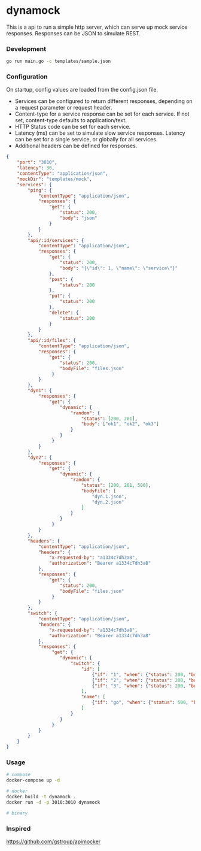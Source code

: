 # dynamock
This is a api to run a simple http server, which can serve up mock service responses. Responses can be JSON to simulate REST.

### Development
```bash
go run main.go -c templates/sample.json
``` 

### Configuration
On startup, config values are loaded from the config.json file.

* Services can be configured to return different responses, depending on a request parameter or request header.
* Content-type for a service response can be set for each service. If not set, content-type defaults to application/text.
* HTTP Status code can be set for each service.
* Latency (ms) can be set to simulate slow service responses. Latency can be set for a single service, or globally for all services.
* Additional headers can be defined for responses.

```json
{
    "port": "3010",
    "latency": 30,
    "contentType": "application/json",
    "mockDir": "templates/mock",
    "services": {
        "ping": {
            "contentType": "application/json",
            "responses": {
                "get": {
                    "status": 200,
                    "body": "json"
                }
            }
        },
        "api/:id/services": {
            "contentType": "application/json",
            "responses": {
                "get": {
                    "status": 200,
                    "body": "{\"id\": 1, \"name\": \"service\"}"
                },
                "post": {
                    "status": 200
                },
                "put": {
                    "status": 200
                },
                "delete": {
                    "status": 200
                }
            }
        },
        "api/:id/files": {
            "contentType": "application/json",
            "responses": {
                "get": {
                    "status": 200,
                    "bodyFile": "files.json"
                 }
            }
        },
        "dyn1": {
            "responses": {
                "get": {
                    "dynamic": {
                        "random": {
                            "status": [200, 201],
                            "body": ["ok1", "ok2", "ok3"]
                        }
                    }
                 }
            }
        },
        "dyn2": {
            "responses": {
                "get": {
                    "dynamic": {
                        "random": {
                            "status": [200, 201, 500],
                            "bodyFile": [
                                "dyn.1.json",
                                "dyn.2.json"
                            ]
                        }
                    }
                 }
            }
        },
        "headers": {
            "contentType": "application/json",
            "headers": {
                "x-requested-by": "a1334c7dh3a8",
                "authorization": "Bearer a1334c7dh3a8"
            },
            "responses": {
                "get": {
                    "status": 200,
                    "bodyFile": "files.json"
                 }
            }
        },
        "switch": {
            "contentType": "application/json",
            "headers": {
                "x-requested-by": "a1334c7dh3a8",
                "authorization": "Bearer a1334c7dh3a8"
            },
            "responses": {
                 "get": {
                    "dynamic": {
                        "switch": {
                            "id": [
                                {"if": "1", "when": {"status": 200, "body": "ok1"}},
                                {"if": "2", "when": {"status": 200, "body": "ok2"}},
                                {"if": "3", "when": {"status": 200, "body": "ok3"}}
                            ],
                            "name": [
                                {"if": "go", "when": {"status": 500, "bodyFile": "error.json"}}
                            ]
                        }
                    }
                 }
            }
        }
    }
}
```

### Usage
```bash
# compose
docker-compose up -d

# docker
docker build -t dynamock .
docker run -d -p 3010:3010 dynamock

# binary

```


### Inspired
https://github.com/gstroup/apimocker 

